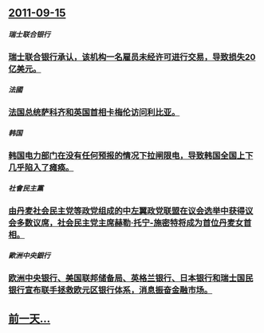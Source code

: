 ## [2011-09-15](/zh/news/2011/09/15/index.md)

##### 瑞士联合银行
### [瑞士联合银行承认，该机构一名雇员未经许可进行交易，导致损失20亿美元。](/zh/news/2011/09/15/瑞士联合银行承认-该机构一名雇员未经许可进行交易-导致损失20亿美元.md)
##### 法國
### [法国总统萨科齐和英国首相卡梅伦访问利比亚。](/zh/news/2011/09/15/法国总统萨科齐和英国首相卡梅伦访问利比亚.md)
##### 韩国
### [韩国电力部门在没有任何预报的情况下拉闸限电，导致韩国全国上下几乎陷入了瘫痪。](/zh/news/2011/09/15/韩国电力部门在没有任何预报的情况下拉闸限电-导致韩国全国上下几乎陷入了瘫痪.md)
##### 社會民主黨
### [由丹麦社会民主党等政党组成的中左翼政党联盟在议会选举中获得议会多数议席，社会民主党主席赫勒·托宁-施密特将成为首位丹麦女首相。](/zh/news/2011/09/15/由丹麦社会民主党等政党组成的中左翼政党联盟在议会选举中获得议会多数议席-社会民主党主席赫勒-托宁-施密特将成为首位丹麦女.md)
##### 歐洲中央銀行
### [欧洲中央银行、美国联邦储备局、英格兰银行、日本银行和瑞士国民银行宣布联手拯救欧元区银行体系，消息振奋金融市场。](/zh/news/2011/09/15/欧洲中央银行-美国联邦储备局-英格兰银行-日本银行和瑞士国民银行宣布联手拯救欧元区银行体系-消息振奋金融市场.md)
## [前一天...](/zh/news/2011/09/12/index.md)

